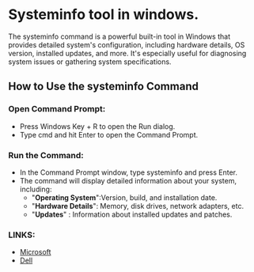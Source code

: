 # Systeminfo tool in windows.
The systeminfo command is a powerful built-in tool in Windows that provides detailed system's configuration, including hardware details, OS version, installed updates, and more. It's especially useful for diagnosing system issues or gathering system specifications.
## How to Use the systeminfo Command
### Open Command Prompt:
* Press Windows Key + R to open the Run dialog.
* Type cmd and hit Enter to open the Command Prompt.
### Run the Command:
* In the Command Prompt window, type systeminfo and press Enter.
* The command will display detailed information about your system, including:
  * "**Operating System**":Version, build, and installation date.
  * "**Hardware Details**": Memory, disk drives, network adapters, etc.
  * "**Updates**"         : Information about installed updates and patches.
 ### LINKS:
 * [Microsoft](https://support.microsoft.com/en-us/topic/description-of-microsoft-system-information-msinfo32-exe-tool-10d335d8-5834-90b4-8452-42c58e61f9fc#:~:text=Windows%20includes%20a%20tool%20called,use%20to%20diagnose%20computer%20issues.)
 * [Dell](https://support.microsoft.com/en-us/topic/description-of-microsoft-system-information-msinfo32-exe-tool-10d335d8-5834-90b4-8452-42c58e61f9fc#:~:text=Windows%20includes%20a%20tool%20called,use%20to%20diagnose%20computer%20issues.)
